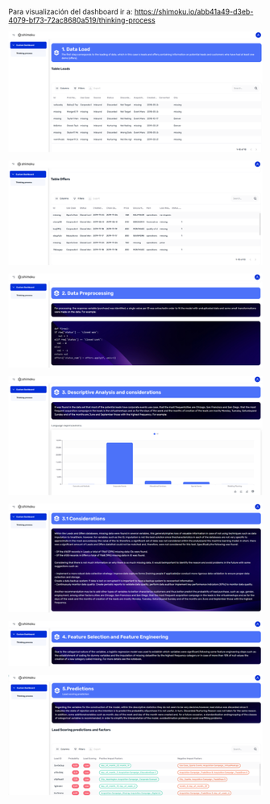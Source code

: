 Para visualización del dashboard ir a: https://shimoku.io/abb41a49-d3eb-4079-bf73-72ac8680a519/thinking-process

![](files_readme/shimoku1.png)<!-- -->

![](files_readme/shimoku2.png)<!-- -->

![](files_readme/shimoku3.png)<!-- -->

![](files_readme/shimoku4.png)<!-- -->

![](files_readme/shimoku5.png)<!-- -->

![](files_readme/shimoku6.png)<!-- -->

![](files_readme/shimoku7.png)<!-- -->

